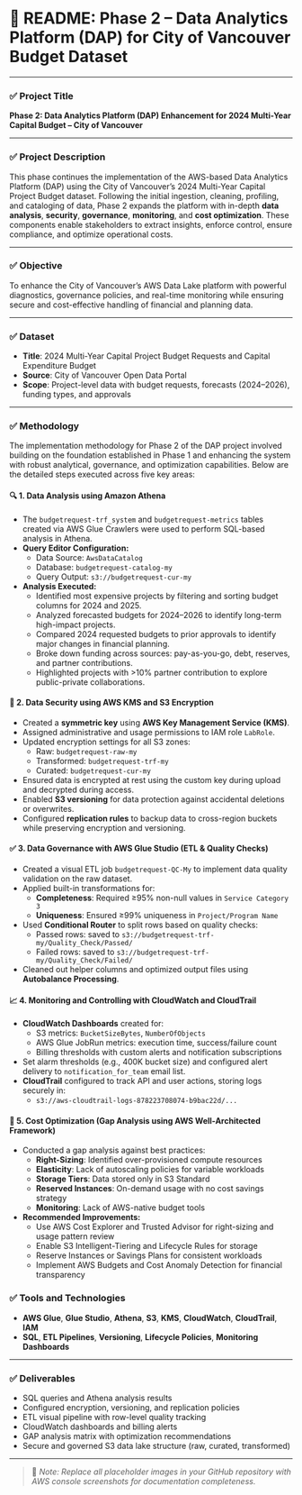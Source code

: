 # 📘 README: Phase 2 – Data Analytics Platform (DAP) for City of Vancouver Budget Dataset

---

### ✅ **Project Title**  
**Phase 2: Data Analytics Platform (DAP) Enhancement for 2024 Multi-Year Capital Budget – City of Vancouver**

---

### ✅ **Project Description**  
This phase continues the implementation of the AWS-based Data Analytics Platform (DAP) using the City of Vancouver’s 2024 Multi-Year Capital Project Budget dataset. Following the initial ingestion, cleaning, profiling, and cataloging of data, Phase 2 expands the platform with in-depth **data analysis**, **security**, **governance**, **monitoring**, and **cost optimization**. These components enable stakeholders to extract insights, enforce control, ensure compliance, and optimize operational costs.

---

### ✅ **Objective**  
To enhance the City of Vancouver’s AWS Data Lake platform with powerful diagnostics, governance policies, and real-time monitoring while ensuring secure and cost-effective handling of financial and planning data.

---

### ✅ **Dataset**  
- **Title**: 2024 Multi-Year Capital Project Budget Requests and Capital Expenditure Budget  
- **Source**: City of Vancouver Open Data Portal  
- **Scope**: Project-level data with budget requests, forecasts (2024–2026), funding types, and approvals

---

### ✅ **Methodology**

The implementation methodology for Phase 2 of the DAP project involved building on the foundation established in Phase 1 and enhancing the system with robust analytical, governance, and optimization capabilities. Below are the detailed steps executed across five key areas:

#### 🔍 **1. Data Analysis using Amazon Athena**
- The `budgetrequest-trf_system` and `budgetrequest-metrics` tables created via AWS Glue Crawlers were used to perform SQL-based analysis in Athena.
- **Query Editor Configuration:**
  - Data Source: `AwsDataCatalog`
  - Database: `budgetrequest-catalog-my`
  - Query Output: `s3://budgetrequest-cur-my`
- **Analysis Executed:**
  - Identified most expensive projects by filtering and sorting budget columns for 2024 and 2025.
  - Analyzed forecasted budgets for 2024–2026 to identify long-term high-impact projects.
  - Compared 2024 requested budgets to prior approvals to identify major changes in financial planning.
  - Broke down funding across sources: pay-as-you-go, debt, reserves, and partner contributions.
  - Highlighted projects with >10% partner contribution to explore public-private collaborations.

#### 🔐 **2. Data Security using AWS KMS and S3 Encryption**
- Created a **symmetric key** using **AWS Key Management Service (KMS)**.
- Assigned administrative and usage permissions to IAM role `LabRole`.
- Updated encryption settings for all S3 zones:
  - Raw: `budgetrequest-raw-my`
  - Transformed: `budgetrequest-trf-my`
  - Curated: `budgetrequest-cur-my`
- Ensured data is encrypted at rest using the custom key during upload and decrypted during access.
- Enabled **S3 versioning** for data protection against accidental deletions or overwrites.
- Configured **replication rules** to backup data to cross-region buckets while preserving encryption and versioning.

#### ✅ **3. Data Governance with AWS Glue Studio (ETL & Quality Checks)**
- Created a visual ETL job `budgetrequest-QC-My` to implement data quality validation on the raw dataset.
- Applied built-in transformations for:
  - **Completeness**: Required ≥95% non-null values in `Service Category 3`
  - **Uniqueness**: Ensured ≥99% uniqueness in `Project/Program Name`
- Used **Conditional Router** to split rows based on quality checks:
  - Passed rows: saved to `s3://budgetrequest-trf-my/Quality_Check/Passed/`
  - Failed rows: saved to `s3://budgetrequest-trf-my/Quality_Check/Failed/`
- Cleaned out helper columns and optimized output files using **Autobalance Processing**.

#### 📈 **4. Monitoring and Controlling with CloudWatch and CloudTrail**
- **CloudWatch Dashboards** created for:
  - S3 metrics: `BucketSizeBytes`, `NumberOfObjects`
  - AWS Glue JobRun metrics: execution time, success/failure count
  - Billing thresholds with custom alerts and notification subscriptions
- Set alarm thresholds (e.g., 400K bucket size) and configured alert delivery to `notification_for_team` email list.
- **CloudTrail** configured to track API and user actions, storing logs securely in:
  - `s3://aws-cloudtrail-logs-878223708074-b9bac22d/...`

#### 💸 **5. Cost Optimization (Gap Analysis using AWS Well-Architected Framework)**
- Conducted a gap analysis against best practices:
  - **Right-Sizing**: Identified over-provisioned compute resources
  - **Elasticity**: Lack of autoscaling policies for variable workloads
  - **Storage Tiers**: Data stored only in S3 Standard
  - **Reserved Instances**: On-demand usage with no cost savings strategy
  - **Monitoring**: Lack of AWS-native budget tools
- **Recommended Improvements:**
  - Use AWS Cost Explorer and Trusted Advisor for right-sizing and usage pattern review
  - Enable S3 Intelligent-Tiering and Lifecycle Rules for storage
  - Reserve Instances or Savings Plans for consistent workloads
  - Implement AWS Budgets and Cost Anomaly Detection for financial transparency

### ✅ **Tools and Technologies**
- **AWS Glue**, **Glue Studio**, **Athena**, **S3**, **KMS**, **CloudWatch**, **CloudTrail**, **IAM**
- **SQL**, **ETL Pipelines**, **Versioning**, **Lifecycle Policies**, **Monitoring Dashboards**

---

### ✅ **Deliverables**
- SQL queries and Athena analysis results
- Configured encryption, versioning, and replication policies
- ETL visual pipeline with row-level quality tracking
- CloudWatch dashboards and billing alerts
- GAP analysis matrix with optimization recommendations
- Secure and governed S3 data lake structure (raw, curated, transformed)

---

> 📌 _Note: Replace all placeholder images in your GitHub repository with AWS console screenshots for documentation completeness._
